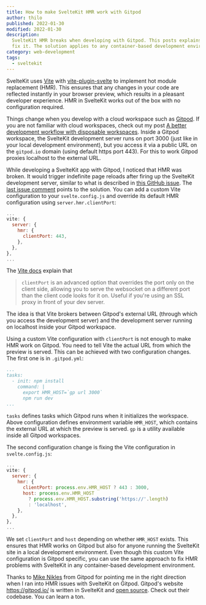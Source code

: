 ```yaml
---
title: How to make SvelteKit HMR work with Gitpod
author: thilo
published: 2022-01-30
modified: 2022-01-30
description:
  SvelteKit HMR breaks when developing with Gitpod. This posts explains how to
  fix it. The solution applies to any container-based development environment.
category: web-development
tags:
  - sveltekit
---
```


<script context="module">
  export const prerender = true;
</script>

SvelteKit uses [Vite](https://vitejs.dev/) with
[vite-plugin-svelte](https://github.com/sveltejs/vite-plugin-svelte) to
implement hot module replacement (HMR). This ensures that any changes in your
code are reflected instantly in your browser preview, which results in a
pleasant developer experience. HMR in SvelteKit works out of the box with no
configuration required.

Things change when you develop with a cloud workspace such as
[Gitpod](https://www.gitpod.io). If you are not familiar with cloud workspaces,
check out my post
[A better development workflow with disposable workspaces](https://maier.tech/posts/a-better-development-workflow-with-disposable-workspaces).
Inside a Gitpod workspace, the SvelteKit development server runs on port 3000
(just like in your local development environment), but you access it via a
public URL on the `gitpod.io` domain (using default https port 443). For this to
work Gitpod proxies localhost to the external URL.

While developing a SvelteKit app with Gitpod, I noticed that HMR was broken. It
would trigger indefinite page reloads after firing up the SvelteKit development
server, similar to what is described in
[this GitHub issue](https://github.com/sveltejs/kit/issues/2519). The
[last issue comment](https://github.com/sveltejs/kit/issues/2519#issuecomment-947485636)
points to the solution. You can add a custom Vite configuration to your
`svelte.config.js` and override its default HMR configuration using
`server.hmr.clientPort`:

```js:svelte.config.js
...
vite: {
  server: {
    hmr: {
      clientPort: 443,
    },
  },
},
...
```

The [Vite docs](https://vitejs.dev/config/#server-hmr) explain that

> `clientPort` is an advanced option that overrides the port only on the client
> side, allowing you to serve the websocket on a different port than the client
> code looks for it on. Useful if you're using an SSL proxy in front of your dev
> server.

The idea is that Vite brokers between Gitpod's external URL (through which you
access the development server) and the development server running on localhost
inside your Gitpod workspace.

Using a custom Vite configuration with `clientPort` is not enough to make HMR
work on Gitpod. You need to tell Vite the actual URL from which the preview is
served. This can be achieved with two configuration changes. The first one is in
`.gitpod.yml`:

```yaml:.gitpod.yml
...
tasks:
  - init: npm install
    command: |
      export HMR_HOST=`gp url 3000`
      npm run dev
...
```

`tasks` defines tasks which Gitpod runs when it initializes the workspace. Above
configuration defines environment variable `HMR_HOST`, which contains the
external URL at which the preview is served. `gp` is a utility available inside
all Gitpod workspaces.

The second configuration change is fixing the Vite configuration in
`svelte.config.js`:

```js:svelte.config.js
...
vite: {
  server: {
    hmr: {
      clientPort: process.env.HMR_HOST ? 443 : 3000,
      host: process.env.HMR_HOST
        ? process.env.HMR_HOST.substring('https://'.length)
        : 'localhost',
    },
  },
},
...
```

We set `clientPort` and `host` depending on whether `HMR_HOST` exists. This
ensures that HMR works on Gitpod but also for anyone running the SvelteKit site
in a local development environment. Even though this custom Vite configuration
is Gitpod specific, you can use the same approach to fix HMR problems with
SvelteKit in any container-based development environment.

Thanks to [Mike Nikles](https://twitter.com/mikenikles) from Gitpod for pointing
me in the right direction when I ran into HMR issues with SvelteKit on Gitpod.
Gitpod's website https://gitpod.io/ is written in SvelteKit and
[open source](https://github.com/gitpod-io/website). Check out their codebase.
You can learn a ton.
